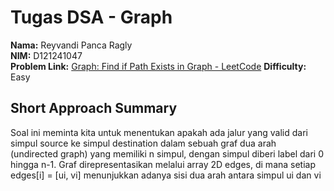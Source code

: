 # Tugas DSA - Graph

**Nama:** Reyvandi Panca Ragly  
**NIM:** D121241047  
**Problem Link:** [Graph: Find if Path Exists in Graph - LeetCode]([https://www.hackerrank.com/challenges/tree-height-of-a-binary-tree/problem](https://leetcode.com/problems/find-if-path-exists-in-graph/description/))  
**Difficulty:** Easy  

## Short Approach Summary
Soal ini meminta kita untuk menentukan apakah ada jalur yang valid dari simpul source ke simpul destination dalam sebuah graf dua arah (undirected graph) yang memiliki n simpul, dengan simpul diberi label dari 0 hingga n-1. Graf direpresentasikan melalui array 2D edges, di mana setiap edges[i] = [ui, vi] menunjukkan adanya sisi dua arah antara simpul ui dan vi
